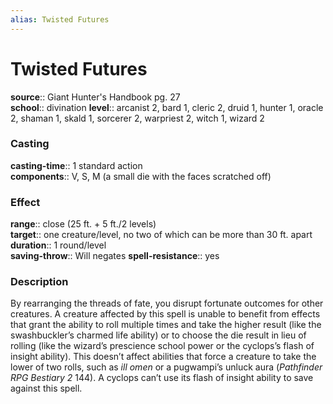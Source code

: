 ```yaml
---
alias: Twisted Futures
---
```


# Twisted Futures 

**source**:: Giant Hunter's Handbook pg. 27  
**school**:: divination
**level**:: arcanist 2, bard 1, cleric 2, druid 1, hunter 1, oracle 2, shaman 1, skald 1, sorcerer 2, warpriest 2, witch 1, wizard 2

### Casting 

**casting-time**:: 1 standard action  
**components**:: V, S, M (a small die with the faces scratched off)

### Effect 

**range**:: close (25 ft. + 5 ft./2 levels)  
**target**:: one creature/level, no two of which can be more than 30 ft. apart  
**duration**:: 1 round/level  
**saving-throw**:: Will negates
**spell-resistance**:: yes

### Description 

By rearranging the threads of fate, you disrupt fortunate outcomes for other creatures. A creature affected by this spell is unable to benefit from effects that grant the ability to roll multiple times and take the higher result (like the swashbuckler’s charmed life ability) or to choose the die result in lieu of rolling (like the wizard’s prescience school power or the cyclops’s flash of insight ability). This doesn’t affect abilities that force a creature to take the lower of two rolls, such as *ill omen* or a pugwampi’s unluck aura (*Pathfinder RPG Bestiary 2* 144). A cyclops can’t use its flash of insight ability to save against this spell.
